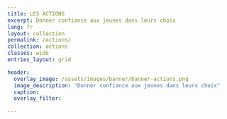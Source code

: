 ```yaml
---
title: LES ACTIONS
excerpt: Donner confiance aux jeunes dans leurs choix
lang: fr
layout: collection
permalink: /actions/
collection: actions
classes: wide
entries_layout: grid

header:
  overlay_image: /assets/images/banner/banner-actions.png
  image_description: "Donner confiance aux jeunes dans leurs choix"
  caption: 
  overlay_filter: 

---
```


